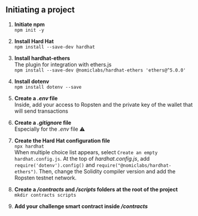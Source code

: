 ## Initiating a project

1. **Initiate npm**  
`npm init -y`

2. **Install Hard Hat**  
`npm install --save-dev hardhat`

3. **Install hardhat-ethers**  
The plugin for integration with ethers.js  
`npm install --save-dev @nomiclabs/hardhat-ethers 'ethers@^5.0.0'`

4. **Install dotenv**  
`npm install dotenv --save`

5. **Create a *.env* file**  
Inside, add your access to Ropsten and the private key of the wallet that will send transactions

6. **Create a *.gitignore* file**  
Especially for the *.env* file ⚠️

7. **Create the Hard Hat configuration file**  
`npx hardhat`  
When multiple choice list appears, select `Create an empty hardhat.config.js`. At the top of *hardhat.config.js*, add `require('dotenv').config()` and `require("@nomiclabs/hardhat-ethers")`. Then, change the Solidity compiler version and add the Ropsten testnet network.

9. **Create a */contracts* and */scripts* folders at the root of the project**  
`mkdir contracts scripts`

10. **Add your challenge smart contract inside */contracts***
